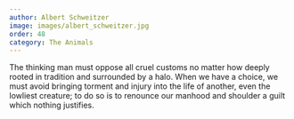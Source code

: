 ```yaml
---
author: Albert Schweitzer
image: images/albert_schweitzer.jpg
order: 48
category: The Animals
---
```


The thinking man must oppose all cruel customs no matter how deeply rooted in tradition and surrounded by a halo. When we have a choice, we must avoid bringing torment and injury into the life of another, even the lowliest creature; to do so is to renounce our manhood and shoulder a guilt which nothing justifies.
